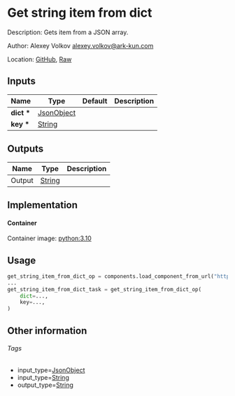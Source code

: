 <!-- BEGIN_GENERATED_CONTENT -->
# Get string item from dict

Description: Gets item from a JSON array.

Author: Alexey Volkov <alexey.volkov@ark-kun.com>

Location: [GitHub](https://github.com/Ark-kun/pipeline_components/blob/master/components/json/Dict/Get/String/component.yaml), [Raw](https://raw.githubusercontent.com/Ark-kun/pipeline_components/master/components/json/Dict/Get/String/component.yaml)

## Inputs

|Name|Type|Default|Description|
|-|-|-|-|
|**dict** **\***|[JsonObject]|||
|**key** **\***|[String]|||

## Outputs

|Name|Type|Description|
|-|-|-|
|Output|[String]||

## Implementation

#### Container

Container image: [python:3.10](https://hub.docker.com/r/_/python)

## Usage

```python
get_string_item_from_dict_op = components.load_component_from_url("https://raw.githubusercontent.com/Ark-kun/pipeline_components/master/components/json/Dict/Get/String/component.yaml")
...
get_string_item_from_dict_task = get_string_item_from_dict_op(
    dict=...,
    key=...,
)
```

## Other information

###### Tags

* input_type=[JsonObject]
* input_type=[String]
* output_type=[String]

[JsonObject]: https://github.com/Ark-kun/pipeline_components/tree/master/types/JsonObject
[String]: https://github.com/Ark-kun/pipeline_components/tree/master/types/String
<!-- END_GENERATED_CONTENT -->
